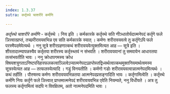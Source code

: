 ```yaml
---
index: 1.3.37
sutra: कर्तृस्थे चाशरीरे कर्मणि

---
```

_कर्तृस्थे चाशरीरे कर्मणि_ - कर्तृस्थे । निय इति । कर्मकारके कर्तृस्थे सति णीञ्धातोर्यदात्मनेपदं कर्तृगे फले ञित्त्वात्प्राप्तं, तच्छरीरावयवभिन्न एव सति कर्मकारके स्यात् । कर्मणः शरीरावयवत्वे तु कर्तृगेऽपि फले परस्मैपदमेवेत्यर्थः । ननु सूत्रे शरीरग्रहणात्कथं शरीरावयवेत्युक्तमित्यत आह —  सूत्रे इति । शीरतादात्म्यापन्नस्यैव कर्तृतया शरीरस्य कर्तृस्थ्तवं न संभवति । शरीरावयवानां तु समवायेन आधारतया तत्संभवतीति भावः । ननु क्रोधापगमस्य क्रोध विषयशत्रुगताऽनिष्टपरिहारफलकत्वाञ्ञित्वेऽप्यात्मनेपदऽप्राप्तेस्तद्विध्यर्थत्वात्कथमुक्तनियमार्थत्वमस्य सूत्रस्येत्यत आह —  तत्फलस्येत्यादि । गडुं विनयतीति । कर्मणो गडोः शरीरावयवत्वान्नात्मनेपदमित्यर्थः । कथं तर्हीति । पौरुषस्य कर्मणः शरीरावयवभिन्नतया आत्मनेपदप्रसङ्गादिति भावः । कर्तृगामित्वेति । कर्तृस्थे कर्मणि नियः कर्तृगे फले ञित्त्वात् प्राप्तमात्मनेपदं शरीरावयवभिन्न एवेति नियम्यते, ननु विधीयते । अत्र तु फलस्य कर्तृगामित्वं सदपि न विवक्षितम्, अतो नात्मनेपदमिति भावः । 